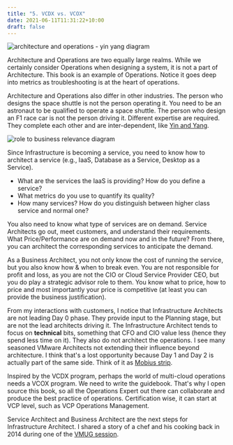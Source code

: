 ```yaml
---
title: "5. VCDX vs. VCOX"
date: 2021-06-11T11:31:22+10:00
draft: false
---
```


![architecture and operations - yin yang diagram](1.1.5-fig-1.png)

Architecture and Operations are two equally large realms. While we certainly consider Operations when designing a system, it is not a part of Architecture. This book is an example of Operations. Notice it goes deep into metrics as troubleshooting is at the heart of operations.

Architecture and Operations also differ in other industries. The person who designs the space shuttle is not the person operating it. You need to be an astronaut to be qualified to operate a space shuttle. The person who design an F1 race car is not the person driving it. Different expertise are required. They complete each other and are inter-dependent, like [Yin and Yang](https://en.wikipedia.org/wiki/Yin_and_yang). 

![role to business relevance diagram](1.1.5-fig-2.png)

Since Infrastructure is becoming a service, you need to know how to architect a service (e.g., IaaS, Database as a Service, Desktop as a Service).

- What are the services the IaaS is providing? How do you define a service?
- What metrics do you use to quantify its quality?
- How many services? How do you distinguish between higher class service and normal one?

You also need to know what type of services are on demand. Service Architects go out, meet customers, and understand their requirements. What Price/Performance are on demand now and in the future? From there, you can architect the corresponding services to anticipate the demand.

As a Business Architect, you not only know the cost of running the service, but you also know how & when to break even. You are not responsible for profit and loss, as you are not the CIO or Cloud Service Provider CEO, but you do play a strategic advisor role to them. You know what to price, how to price and most importantly your price is competitive (at least you can provide the business justification).

From my interactions with customers, I notice that Infrastructure Architects are not leading Day 0 phase. They provide input to the Planning stage, but are not the lead architects driving it. The Infrastructure Architect tends to focus on **technical** bits, something that CFO and CIO value less (hence they spend less time on it). They also do not architect the operations. I see many seasoned VMware Architects not extending their influence beyond architecture. I think that's a lost opportunity because Day 1 and Day 2 is actually part of the same side. Think of it as [Mobius strip](http://en.wikipedia.org/wiki/M%C3%B6bius_strip).

Inspired by the VCDX program, perhaps the world of multi-cloud operations needs a VCOX program. We need to write the guidebook. That's why I open source this book, so all the Operations Expert out there can collaborate and produce the best practice of operations. Certification wise, it can start at VCP level, such as VCP Operations Management.

Service Architect and Business Architect are the next steps for Infrastructure Architect. I shared a story of a chef and his cooking back in 2014 during one of the [VMUG session](https://www.vmug.com/).